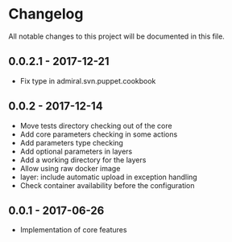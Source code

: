 # Changelog
All notable changes to this project will be documented in this file.


## 0.0.2.1 - 2017-12-21

 - Fix type in admiral.svn.puppet.cookbook

## 0.0.2 - 2017-12-14

 - Move tests directory checking out of the core
 - Add core parameters checking in some actions
 - Add parameters type checking
 - Add optional parameters in layers
 - Add a working directory for the layers
 - Allow using raw docker image
 - layer: include automatic upload in exception handling
 - Check container availability before the configuration

## 0.0.1 - 2017-06-26

 - Implementation of core features
